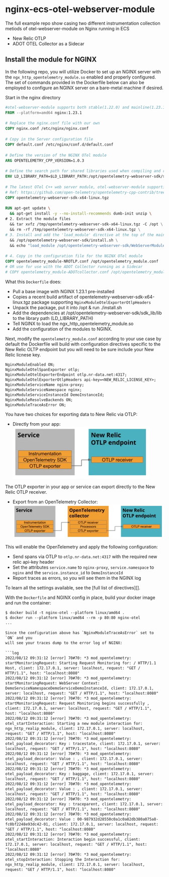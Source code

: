 # nginx-ecs-otel-webserver-module
The full example repo show casing two different instrumentation collection metiods of otel-webserver-module on Nginx running in ECS
- New Relic OTLP
- ADOT OTEL Collector as a Sidecar

## Install the module for NGINX

In the following repo, you will utilize Docker to set up an NGINX server with the `ngx_http_opentelemetry_module.so` enabled and properly configured. The set of commands provided in the Dockerfile below can also be employed to configure an NGINX server on a bare-metal machine if desired.

Start in the nginx directory 

```Dockerfile
#otel-webserver-module supports both stable(1.22.0) and mainline(1.23.1) for x86-64 platforms.
FROM --platform=amd64 nginx:1.23.1

# Replace the nginx.conf file with our own
COPY nginx.conf /etc/nginx/nginx.conf

# Copy in the Server configuration file
COPY default.conf /etc/nginx/conf.d/default.conf

# Define the version of the NGINX OTel module
ARG OPENTELEMETRY_CPP_VERSION=1.0.3

# Define the search path for shared libraries used when compiling and running NGINX
ENV LD_LIBRARY_PATH=$LD_LIBRARY_PATH:/opt/opentelemetry-webserver-sdk/sdk_lib/lib

# The latest OTel C++ web server module, otel-webserver-module supporting `NginxModuleOtelExporterOtlpHeaders` is only avaliable via GitHub Action Artifacts
# Ref: https://github.com/open-telemetry/opentelemetry-cpp-contrib/tree/main/instrumentation/otel-webserver-module#download-the-artifact-1
COPY opentelemetry-webserver-sdk-x64-linux.tgz 

RUN apt-get update \
  && apt-get install -y --no-install-recommends dumb-init unzip \
# 2. Extract the module files
  && tar xvfz /tmp/opentelemetry-webserver-sdk-x64-linux.tgz -C /opt \
  && rm -rf /tmp/opentelemetry-webserver-sdk-x64-linux.tgz \
# 3. Install and add the 'load_module' directive at the top of the main NGINX configuration file
  && /opt/opentelemetry-webserver-sdk/install.sh \
  && echo "load_module /opt/opentelemetry-webserver-sdk/WebServerModule/Nginx/1.23.1/ngx_http_opentelemetry_module.so;\n$(cat /etc/nginx/nginx.conf)" > /etc/nginx/nginx.conf

# 4. Copy in the configuration file for the NGINX OTel module
COPY opentelemetry_module-NROTLP.conf /opt/opentelemetry_module.conf
# OR use for use with the ADOT Collector running as a Sidecar 
# COPY opentelemetry_module-ADOTcollector.conf /opt/opentelemetry_module.conf
```

What this `Dockerfile` does:

- Pull a base image with NGINX 1.23.1 pre-installed
- Copies a recent build artifact of opentelemetry-webserver-sdk-x64-linux.tgz package supporting `NginxModuleOtelExporterOtlpHeaders`
- Unpack the package, put it into /opt & run ./install.sh
- Add the dependencies at /opt/opentelemetry-webserver-sdk/sdk_lib/lib to the library path (LD_LIBRARY_PATH)
- Tell NGINX to load the ngx_http_opentelemetry_module.so
- Add the configuration of the modules to NGINX.

Next, modify the `opentelemetry_module.conf` according to your use case by default the Dockerfile will build with configuration directives specific to the New Relic OLTP endpoint but you will need to be sure include your New Relic licnese key.

```nginx
NginxModuleEnabled ON;
NginxModuleOtelSpanExporter otlp;
NginxModuleOtelExporterEndpoint otlp.nr-data.net:4317;
NginxModuleOtelExporterOtlpHeaders api-key=<NEW_RELIC_LICENSE_KEY>;
NginxModuleServiceName nginx-proxy;
NginxModuleServiceNamespace nginx;
NginxModuleServiceInstanceId DemoInstanceId;
NginxModuleResolveBackends ON;
NginxModuleTraceAsError ON;
```

You have two choices for exporting data to New Relic via OTLP:

* Directly from your app:
![Diagram showing a direct export to New Relic to your app.](readmeData/otlp.webp)

The OTLP exporter in your app or service can export directly to the New Relic OTLP receiver.

* Export from an OpenTelemetry Collector:
![Diagram showing the export to New Relic from a collector.](readmeData/collector.webp)

This will enable the OpenTelemetry and apply the following configuration:

- Send spans via OTLP to `otlp.nr-data.net:4317` with the required new relic api-key header
- Set the attributes `service.name` to `nginx-proxy`, `service.namespace` to
  `nginx` and the `service.instance_id` to `DemoInstanceId`
- Report traces as errors, so you will see them in the NGINX log

To learn all the settings available, see the [full list of directives][].

With the `Dockerfile` and NGINX config in place, build your docker image and run
the container:

```console
$ docker build -t nginx-otel --platform linux/amd64 .
$ docker run --platform linux/amd64 --rm -p 80:80 nginx-otel
...

Since the configuration above has `NginxModuleTraceAsError` set to `ON` and you
will see your traces dump to the error log of NGINX:

```log
2022/08/12 09:31:12 [error] 70#70: *3 mod_opentelemetry: startMonitoringRequest: Starting Request Monitoring for: / HTTP/1.1
Host, client: 172.17.0.1, server: localhost, request: "GET / HTTP/1.1", host: "localhost:8080"
2022/08/12 09:31:12 [error] 70#70: *3 mod_opentelemetry: startMonitoringRequest: WebServer Context: DemoServiceNamespaceDemoServiceDemoInstanceId, client: 172.17.0.1, server: localhost, request: "GET / HTTP/1.1", host: "localhost:8080"
2022/08/12 09:31:12 [error] 70#70: *3 mod_opentelemetry: startMonitoringRequest: Request Monitoring begins successfully , client: 172.17.0.1, server: localhost, request: "GET / HTTP/1.1", host: "localhost:8080"
2022/08/12 09:31:12 [error] 70#70: *3 mod_opentelemetry: otel_startInteraction: Starting a new module interaction for: ngx_http_realip_module, client: 172.17.0.1, server: localhost, request: "GET / HTTP/1.1", host: "localhost:8080"
2022/08/12 09:31:12 [error] 70#70: *3 mod_opentelemetry: otel_payload_decorator: Key : tracestate, client: 172.17.0.1, server: localhost, request: "GET / HTTP/1.1", host: "localhost:8080"
2022/08/12 09:31:12 [error] 70#70: *3 mod_opentelemetry: otel_payload_decorator: Value : , client: 172.17.0.1, server: localhost, request: "GET / HTTP/1.1", host: "localhost:8080"
2022/08/12 09:31:12 [error] 70#70: *3 mod_opentelemetry: otel_payload_decorator: Key : baggage, client: 172.17.0.1, server: localhost, request: "GET / HTTP/1.1", host: "localhost:8080"
2022/08/12 09:31:12 [error] 70#70: *3 mod_opentelemetry: otel_payload_decorator: Value : , client: 172.17.0.1, server: localhost, request: "GET / HTTP/1.1", host: "localhost:8080"
2022/08/12 09:31:12 [error] 70#70: *3 mod_opentelemetry: otel_payload_decorator: Key : traceparent, client: 172.17.0.1, server: localhost, request: "GET / HTTP/1.1", host: "localhost:8080"
2022/08/12 09:31:12 [error] 70#70: *3 mod_opentelemetry: otel_payload_decorator: Value : 00-987932d28550c0a1c0a82db380a075a8-fc0bf2248e93dc42-01, client: 172.17.0.1, server: localhost, request: "GET / HTTP/1.1", host: "localhost:8080"
2022/08/12 09:31:12 [error] 70#70: *3 mod_opentelemetry: otel_startInteraction: Interaction begin successful, client: 172.17.0.1, server: localhost, request: "GET / HTTP/1.1", host: "localhost:8080"
2022/08/12 09:31:12 [error] 70#70: *3 mod_opentelemetry: otel_stopInteraction: Stopping the Interaction for: ngx_http_realip_module, client: 172.17.0.1, server: localhost, request: "GET / HTTP/1.1", host: "localhost:8080"
```
